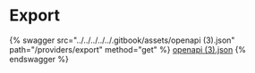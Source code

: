 # Export

{% swagger src="../../../../../.gitbook/assets/openapi (3).json" path="/providers/export" method="get" %}
[openapi (3).json](<../../../../../.gitbook/assets/openapi (3).json>)
{% endswagger %}
